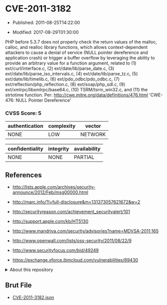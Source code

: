 # CVE-2011-3182

- Published: 2011-08-25T14:22:00

- Modified: 2017-08-29T01:30:00

PHP before 5.3.7 does not properly check the return values of the malloc, calloc, and realloc library functions, which allows context-dependent attackers to cause a denial of service (NULL pointer dereference and application crash) or trigger a buffer overflow by leveraging the ability to provide an arbitrary value for a function argument, related to (1) ext/curl/interface.c, (2) ext/date/lib/parse_date.c, (3) ext/date/lib/parse_iso_intervals.c, (4) ext/date/lib/parse_tz.c, (5) ext/date/lib/timelib.c, (6) ext/pdo_odbc/pdo_odbc.c, (7) ext/reflection/php_reflection.c, (8) ext/soap/php_sdl.c, (9) ext/xmlrpc/libxmlrpc/base64.c, (10) TSRM/tsrm_win32.c, and (11) the strtotime function. Per: http://cwe.mitre.org/data/definitions/476.html 
'CWE-476: NULL Pointer Dereference'

### CVSS Score: **5**

| authentication | complexity | vector |
| --- | --- | --- |
| NONE | LOW | NETWORK |

| confidentiality | integrity | availability |
| --- | --- | --- |
| NONE | NONE | PARTIAL |

## References

* http://lists.apple.com/archives/security-announce/2012/Feb/msg00000.html

* http://marc.info/?l=full-disclosure&m=131373057621672&w=2

* http://securityreason.com/achievement_securityalert/101

* http://support.apple.com/kb/HT5130

* http://www.mandriva.com/security/advisories?name=MDVSA-2011:165

* http://www.openwall.com/lists/oss-security/2011/08/22/9

* http://www.securityfocus.com/bid/49249

* https://exchange.xforce.ibmcloud.com/vulnerabilities/69430

<details>
<summary>About this repository</summary> 

  This repository is part of the project [Live Hack CVE](https://github.com/Live-Hack-CVE). Main website can be found [www.live-hack.org](https://www.live-hack.org) 
  
  Made by [Sn0wAlice](https://github.com/Sn0wAlice) for the people that care about security and need to have a feed of the latest CVEs. Hope you enjoy it, don't forget to star the repo and follow me on [Twitter](https://twitter.com/Sn0wAlice) and [Github](https://github.com/Sn0wAlice). And that is my [personnal website](https://www.alice-snow.me/)

  - [Home Page](https://github.com/Live-Hack-CVE)
  - [Framework](https://github.com/Live-Hack-CVE/cve-framework)
  - [CVE database](https://github.com/Live-Hack-CVE/full_database)
  - [Changelog](https://github.com/Live-Hack-CVE/Changelog)
</details>

## Brut File

* [CVE-2011-3182.json](https://raw.githubusercontent.com/Live-Hack-CVE/full_database/main/cves/2011/CVE-2011-3182.json)

